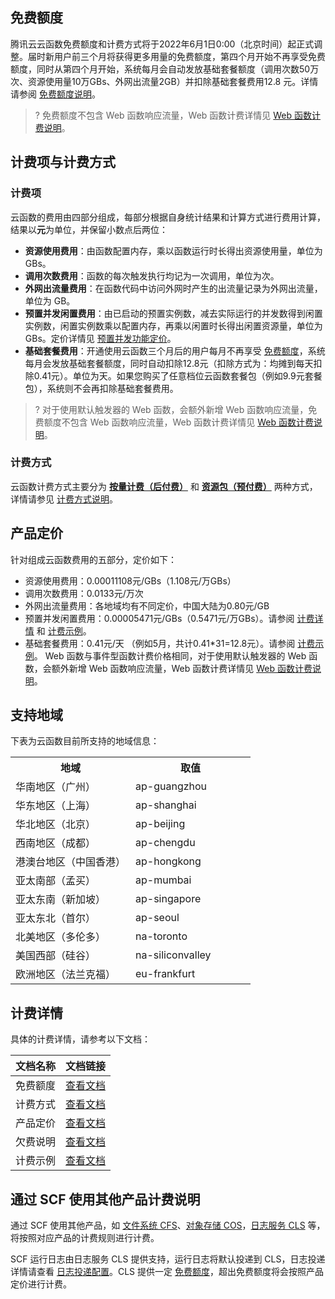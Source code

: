 
## 免费额度

腾讯云云函数免费额度和计费方式将于2022年6月1日0:00（北京时间）起正式调整。届时新用户前三个月将获得更多用量的免费额度，第四个月开始不再享受免费额度，同时从第四个月开始，系统每月会自动发放基础套餐额度（调用次数50万次、资源使用量10万GBs、外网出流量2GB）并扣除基础套餐费用12.8 元。详情请参阅 [免费额度说明](https://cloud.tencent.com/document/product/583/12282)。
>? 免费额度不包含 Web 函数响应流量，Web 函数计费详情见 [Web 函数计费说明](https://cloud.tencent.com/document/product/583/66237)。

## 计费项与计费方式
### 计费项
云函数的费用由四部分组成，每部分根据自身统计结果和计算方式进行费用计算，结果以**元**为单位，并保留小数点后两位：

- **资源使用费用**：由函数配置内存，乘以函数运行时长得出资源使用量，单位为 GBs。
- **调用次数费用**：函数的每次触发执行均记为一次调用，单位为次。
- **外网出流量费用**：在函数代码中访问外网时产生的出流量记录为外网出流量，单位为 GB。
- **预置并发闲置费用**：由已启动的预置实例数，减去实际运行的并发数得到闲置实例数，闲置实例数乘以配置内存，再乘以闲置时长得出闲置资源量，单位为 GBs。定价详情见 [预置并发功能定价](https://cloud.tencent.com/document/product/583/63076)。
- **基础套餐费用**：开通使用云函数三个月后的用户每月不再享受 [免费额度](https://cloud.tencent.com/document/product/583/12282)，系统每月会发放基础套餐额度，同时自动扣除12.8元（扣除方式为：均摊到每天扣除0.41元）。单位为天。如果您购买了任意档位云函数套餐包（例如9.9元套餐包），系统则不会再扣除基础套餐费用。


>? 对于使用默认触发器的 Web 函数，会额外新增 Web 函数响应流量，免费额度不包含 Web 函数响应流量，Web 函数计费详情见 [Web 函数计费说明](https://cloud.tencent.com/document/product/583/66237)。
>
### 计费方式
云函数计费方式主要分为 [**按量计费（后付费）**](https://cloud.tencent.com/document/product/583/12284) 和 [**资源包（预付费）**](https://cloud.tencent.com/document/product/583/61679) 两种方式，详情请参见 [计费方式说明](https://cloud.tencent.com/document/product/583/61678)。

## 产品定价

针对组成云函数费用的五部分，定价如下：

- 资源使用费用：0.00011108元/GBs（1.108元/万GBs）
- 调用次数费用：0.0133元/万次
- 外网出流量费用：各地域均有不同定价，中国大陆为0.80元/GB
- 预置并发闲置费用：0.00005471元/GBs（0.5471元/万GBs）。请参阅 [计费详情](https://cloud.tencent.com/document/product/583/12284#.E9.A2.84.E7.BD.AE.E5.B9.B6.E5.8F.91.E9.97.B2.E7.BD.AE.E8.B4.B9.E7.94.A8) 和 [计费示例](https://cloud.tencent.com/document/product/583/12285#.E9.A2.84.E7.BD.AE.E5.B9.B6.E5.8F.91.E9.97.B2.E7.BD.AE.E8.B4.B9.E7.94.A8)。
- 基础套餐费用：0.41元/天 （例如5月，共计0.41*31=12.8元）。请参阅 [计费示例](https://cloud.tencent.com/document/product/583/12285#.E9.A2.84.E7.BD.AE.E5.B9.B6.E5.8F.91.E9.97.B2.E7.BD.AE.E8.B4.B9.E7.94.A8)。
Web 函数与事件型函数计费价格相同，对于使用默认触发器的 Web 函数，会额外新增 Web 函数响应流量，Web 函数计费详情见 [Web 函数计费说明](https://cloud.tencent.com/document/product/583/66237)。

## 支持地域
下表为云函数目前所支持的地域信息：
<table>
<tr>
<th width="50%">地域</th><th width="50%">取值</th>
</tr>
<tr>
<td>华南地区（广州）</td><td>ap-guangzhou</td>
</tr>
<tr>
<td>华东地区（上海）</td><td>ap-shanghai</td>
</tr>
<tr>
<td>华北地区（北京）</td><td>ap-beijing</td>
</tr>
<tr>
<td>西南地区（成都）</td><td>ap-chengdu</td>
</tr>
<tr>
<td>港澳台地区（中国香港）</td><td>ap-hongkong</td>
</tr>
<tr>
<td>亚太南部（孟买）</td><td>ap-mumbai</td>
</tr>
<tr>
<td>亚太东南（新加坡）</td><td>ap-singapore</td>
</tr>
<tr>
<td>亚太东北（首尔）</td><td>ap-seoul</td>
</tr>
<tr>
<td>北美地区（多伦多）</td><td>na-toronto</td>
</tr>
<tr>
<td>美国西部（硅谷）</td><td>na-siliconvalley</td>
</tr>
<tr>
<td>欧洲地区（法兰克福）</td><td>eu-frankfurt</td>
</tr>
</table>



## 计费详情

具体的计费详情，请参考以下文档：

<table>
<thead>
<tr>
<th width="50%">文档名称</th>
<th width="50%">文档链接</th>
</tr>
</thead>
<tbody><tr>
<td>免费额度</td>
<td><a href="https://cloud.tencent.com/document/product/583/12282" target="_blank">查看文档</a></td>
</tr>
<tr>
<td>计费方式</td>
<td><a href="https://cloud.tencent.com/document/product/583/61678" target="_blank">查看文档</a></td>
</tr>
<tr>
<td>产品定价</td>
<td><a href="https://cloud.tencent.com/document/product/583/12281" target="_blank">查看文档</a></td>
</tr>
<tr>
<td>欠费说明</td>
<td><a href="https://cloud.tencent.com/document/product/583/12283" target="_blank">查看文档</a></td>
</tr>
<tr>
<td>计费示例</td>
<td><a href="https://cloud.tencent.com/document/product/583/12285" target="_blank">查看文档</a></td>
</tr>
</tbody></table>

## 通过 SCF 使用其他产品计费说明
通过 SCF 使用其他产品，如 [文件系统 CFS](https://cloud.tencent.com/document/product/582/9553)、[对象存储 COS](https://cloud.tencent.com/document/product/436/16871)，[日志服务 CLS](https://cloud.tencent.com/document/product/614/11254) 等，将按照对应产品的计费规则进行计费。

SCF 运行日志由日志服务 CLS 提供支持，运行日志将默认投递到 CLS，日志投递详情请查看 [日志投递配置](https://cloud.tencent.com/document/product/583/52644)。CLS 提供一定 [免费额度](https://cloud.tencent.com/document/product/614/47116)，超出免费额度将会按照产品定价进行计费。
